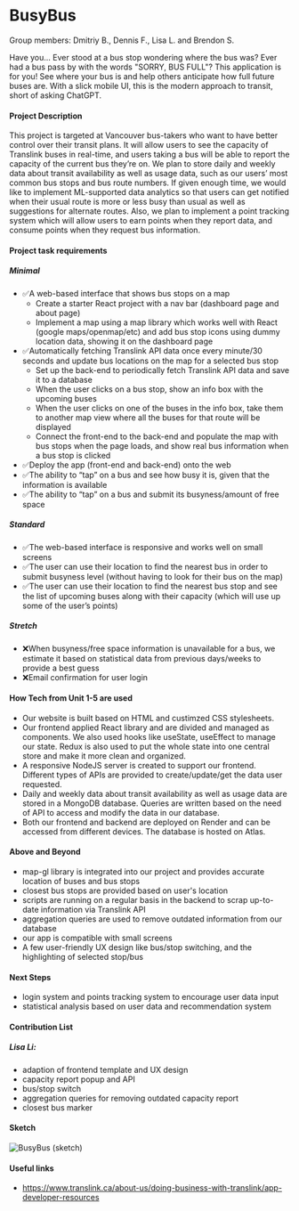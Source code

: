 # BusyBus

Group members: Dmitriy B., Dennis F., Lisa L. and Brendon S.

Have you... Ever stood at a bus stop wondering where the bus was? Ever had a bus pass by with the words "SORRY, BUS FULL"? This application is for you! See where your bus is and help others anticipate how full future buses are. With a slick mobile UI, this is the modern approach to transit, short of asking ChatGPT.

#### Project Description

This project is targeted at Vancouver bus-takers who want to have better control over their transit plans. It will allow users to see the capacity of Translink buses in real-time, and users taking a bus will be able to report the capacity of the current bus they’re on. We plan to store daily and weekly data about transit availability as well as usage data, such as our users’ most common bus stops and bus route numbers. If given enough time, we would like to implement ML-supported data analytics so that users can get notified when their usual route is more or less busy than usual as well as suggestions for alternate routes. Also, we plan to implement a point tracking system which will allow users to earn points when they report data, and consume points when they request bus information.

#### Project task requirements

##### Minimal

- :white_check_mark:A web-based interface that shows bus stops on a map
  - Create a starter React project with a nav bar (dashboard page and about page)
  - Implement a map using a map library which works well with React (google maps/openmap/etc) and add bus stop icons using dummy location data, showing it on the dashboard page
- :white_check_mark:Automatically fetching Translink API data once every minute/30 seconds and update bus locations on the map for a selected bus stop
  - Set up the back-end to periodically fetch Translink API data and save it to a database
  - When the user clicks on a bus stop, show an info box with the upcoming buses
  - When the user clicks on one of the buses in the info box, take them to another map view where all the buses for that route will be displayed
  - Connect the front-end to the back-end and populate the map with bus stops when the page loads, and show real bus information when a bus stop is clicked
- :white_check_mark:Deploy the app (front-end and back-end) onto the web
- :white_check_mark:The ability to “tap” on a bus and see how busy it is, given that the information is available
- :white_check_mark:The ability to “tap” on a bus and submit its busyness/amount of free space

##### Standard

- :white_check_mark:The web-based interface is responsive and works well on small screens
- :white_check_mark:The user can use their location to find the nearest bus in order to submit busyness level (without having to look for their bus on the map)
- :white_check_mark:The user can use their location to find the nearest bus stop and see the list of upcoming buses along with their capacity (which will use up some of the user’s points)


##### Stretch

- :x:When busyness/free space information is unavailable for a bus, we estimate it based on statistical data from previous days/weeks to provide a best guess
- :x:Email confirmation for user login

#### How Tech from Unit 1-5 are used
- Our website is built based on HTML and custimzed CSS stylesheets.
- Our frontend applied React library and are divided and managed as components. We also used hooks like useState, useEffect to manage our state. Redux is also used to put the whole state into one central store and make it more clean and organized.
- A responsive NodeJS server is created to support our frontend. Different types of APIs are provided to create/update/get the data user requested.
- Daily and weekly data about transit availability as well as usage data are stored in a MongoDB database. Queries are written based on the need of API to access and modify the data in our database.
- Both our frontend and backend are deployed on Render and can be accessed from different devices. The database is hosted on Atlas.

#### Above and Beyond
- map-gl library is integrated into our project and provides accurate location of buses and bus stops
- closest bus stops are provided based on user's location
- scripts are running on a regular basis in the backend to scrap up-to-date information via Translink API
- aggregation queries are used to remove outdated information from our database
- our app is compatible with small screens
- A few user-friendly UX design like bus/stop switching, and the highlighting of selected stop/bus

  
#### Next Steps
- login system and points tracking system to encourage user data input
- statistical analysis based on user data and recommendation system


#### Contribution List
##### Lisa Li: 
- adaption of frontend template and UX design
- capacity report popup and API
- bus/stop switch
- aggregation queries for removing outdated capacity report
- closest bus marker

#### Sketch

![BusyBus (sketch)](https://github.com/dburenok/cpsc-455-project/assets/8009732/b6e009bd-dd90-4033-9c2b-ee1489862caf)

#### Useful links

- https://www.translink.ca/about-us/doing-business-with-translink/app-developer-resources
